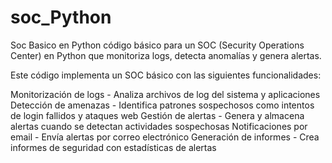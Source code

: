 # soc_Python
Soc Basico en Python
código básico para un SOC (Security Operations Center) en Python que monitoriza logs, detecta anomalías y genera alertas.

Este código implementa un SOC básico con las siguientes funcionalidades:

Monitorización de logs - Analiza archivos de log del sistema y aplicaciones
Detección de amenazas - Identifica patrones sospechosos como intentos de login fallidos y ataques web
Gestión de alertas - Genera y almacena alertas cuando se detectan actividades sospechosas
Notificaciones por email - Envía alertas por correo electrónico
Generación de informes - Crea informes de seguridad con estadísticas de alertas
